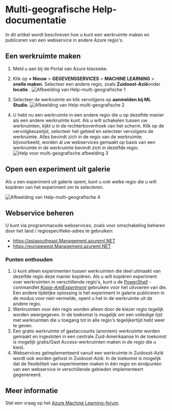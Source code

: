 <properties
   pageTitle="Multi-geografische Help-documentatie | Microsoft Azure"
   description="Leer hoe u een werkruimte maken en publiceren van een webservice in een andere uit de Zuid centraal Verenigde Staten (SCUS) Azure gebied Azure regio."
   services="machine-learning"
   documentationCenter=""
   authors="tedway"
   manager="jhubbard"
   editor="rmca14"
   tags=""/>

<tags
   ms.service="machine-learning"
   ms.devlang="na"
   ms.topic="article"
   ms.tgt_pltfrm="na"
   ms.workload="na"
   ms.date="08/16/2016"
   ms.author="tedway; neerajkh"/>

# <a name="multi-geo-help-documentation"></a>Multi-geografische Help-documentatie

In dit artikel wordt beschreven hoe u kunt een werkruimte maken en publiceren van een webservice in andere Azure regio's.

## <a name="create-a-workspace"></a>Een werkruimte maken

1. Meld u aan bij de Portal van Azure klassieke.

2.  Klik op **+ Nieuw** > **GEGEVENSSERVICES** > **MACHINE LEARNING** > **snelle maken**.  Selecteer een andere regio, zoals **Zuidoost-Azië**onder **locatie** .
![Afbeelding van Help-multi-geografische 1][1]
3. Selecteer de werkruimte en klik vervolgens op **aanmelden bij ML Studio**.
![Afbeelding van Help-multi-geografische 2][2]

4. U hebt nu een werkruimte in een andere regio die u op dezelfde manier als een andere werkruimte kunt. Als u wilt schakelen tussen uw werkruimten, kijkt u in de rechterbovenhoek van het scherm. Klik op de vervolgkeuzelijst, selecteer het gebied en selecteer vervolgens de werkruimte. Alles bevindt zich in de regio van de werkruimte; bijvoorbeeld, worden al uw webservices gemaakt op basis van een werkruimte in de werkruimte bevindt zich in dezelfde regio.
![Help voor multi-geografische afbeelding 3][3]

## <a name="open-an-experiment-from-gallery"></a>Open een experiment uit galerie

Als u een experiment uit galerie opent, kunt u ook welke regio die u wilt kopiëren van het experiment om te selecteren.

![Afbeelding van Help-multi-geografische 4][4a]

## <a name="web-service-management"></a>Webservice beheren

U kunt via programmacode webservices, zoals voor omschakeling beheren door het land / regiospecifieke-adres te gebruiken:
- https://asiasoutheast.Management.azureml.NET
- https://europewest.Management.azureml.NET

### <a name="things-to-note"></a>Punten onthouden

1.  U kunt alleen experimenten tussen werkruimten die deel uitmaakt van dezelfde regio deze manier kopiëren. Als u wilt kopiëren experiment over werkruimten in verschillende regio's, kunt u de [PowerShell](http://aka.ms/amlps) -commandlet [*Kopie-AmlExperiment*](https://github.com/hning86/azuremlps/blob/master/README.md#copy-amlexperiment) gebruiken voor het uitvoeren van die. Een andere tijdelijke oplossing is het experiment in galerie publiceren in de modus voor niet-vermelde, opent u het in de werkruimte uit de andere regio.
2.  Werkruimten voor één regio worden alleen door de kiezer regio tegelijk worden weergegeven. In de toekomst is mogelijk om een volledige lijst met werkruimten die u toegang tot in alle regio's tegelijkertijd hebt weer te geven.  
3.  Een gratis werkruimte of gastaccounts (anoniem) werkruimte worden gemaakt en ingesloten in een centrale Zuid-Amerikaanse In de toekomst is mogelijk gratis/Gast Access-werkruimten maken in de regio die u kiest.  
4.  Webservices geïmplementeerd vanuit een werkruimte in Zuidoost-Azië wordt ook worden gehost in Zuidoost-Azië. In de toekomst is mogelijk dat de flexibiliteit van experimenten maken in één regio en eindpunten van een webservice in verschillende gebieden implementeert gegenereerd.  

## <a name="more-information"></a>Meer informatie

Stel een vraag op het [Azure Machine Learning-forum](https://social.msdn.microsoft.com/Forums/azure/home?forum=MachineLearning).

<!--Image references-->
[1]: ./media/machine-learning-multi-geo/multi-geo_1.png
[2]: ./media/machine-learning-multi-geo/multi-geo_2.png
[3]: ./media/machine-learning-multi-geo/multi-geo_3.png
[4a]: ./media/machine-learning-multi-geo/multi-geo_4a.png
